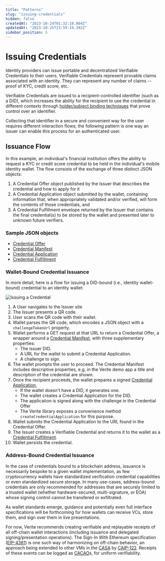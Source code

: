```yaml
---
title: "Patterns"
slug: "issuing-credentials"
hidden: false
createdAt: "2023-10-24T01:32:18.004Z"
updatedAt: "2023-10-25T23:59:19.392Z"
sidebar_position: 5
---
```

# Issuing Credentials
Identity providers can issue portable and decentralized Verifiable Credentials to their users. Verifiable Credentials represent provable claims associated with an identity. They can represent any number of claims -- proof of KYC, credit score, etc.

Verifiable Credentials are issued to a recipient-controlled identifier (such as a DID), which increases the ability for the recipient to use the credential in different contexts through [holder/subject binding techniques](https://identity.foundation/presentation-exchange/#holder-and-subject-binding) that prove control over an identifier.

Collecting that identifier in a secure and convenient way for the user requires different interaction flows; the following pattern is one way an issuer can enable this process for an authenticated user.

## Issuance Flow

In this example, an individual's financial institution offers the ability to request a KYC or credit score credential to be held in the individual's mobile identity wallet. The flow consists of the exchange of three distinct JSON objects:

1. A Credential Offer object published by the Issuer that describes the credential and how to apply for it
2. A Credential Application object submitted by the wallet, containing information that, when appropriately validated and/or verified, will form the contents of those credentials, and
3. A Credential Fulfillment envelope returned by the Issuer that contains the final credential(s) to be stored by the wallet and presented later to unknown future verifiers.

### Sample JSON objects

- [Credential Offer](doc:message-formats-samples#credential-offer)
- [Credential Manifest](doc:message-formats-samples#credential-manifest)
- [Credential Application](doc:message-formats-samples#credential-application)
- [Credential Fulfillment](doc:message-formats-samples#credential-fulfillment)

### Wallet-Bound Credential Issuance

In more detail, here is a flow for issuing a DID-bound (i.e., identity wallet-bound) credential to an identity wallet:

![Issuing a Credential](https://files.readme.io/ca4df56-sequence_issuance.png)

1. A User navigates to the Issuer site
2. The Issuer presents a QR code.
3. User scans the QR code with their wallet.
4. Wallet parses the QR code, which encodes a JSON object with a `challengeTokenUrl` property.
5. Wallet performs a GET request at that URL to return a Credential Offer, a wrapper around a [Credential Manifest](https://identity.foundation/credential-manifest/#credential-manifest-2), with three supplementary properties:
   - The issuer DID.
   - A URL for the wallet to submit a Credential Application.
   - A challenge to sign.
6. The wallet prompts the user to proceed. The Credential Manifest includes descriptive properties, e.g. in the Verite demo app a title and description of the credential are shown.
7. Once the recipient proceeds, the wallet prepares a signed [Credential Application](https://identity.foundation/credential-manifest/#credential-application),
   - If the wallet doesn't have a DID, it generates one.
   - The wallet creates a Credential Application for the DID.
   - The application is signed along with the challenge in the Credential Offer
   - The Verite library exposes a convenience method `createCredentialApplication` for this purpose.
8. Wallet submits the Credential Application to the URL found in the Credential Offer.
9. The Issuer creates a Verifiable Credential and returns it to the wallet as a [Credential Fulfillment](https://identity.foundation/credential-manifest/#credential-fulfillment).
10. Wallet persists the credential.

### Address-Bound Credential Issuance

In the case of credentials bound to a blockchain address, issuance is necessarily bespoke to a given wallet implementation, as few cryptocurrency wallets have standardized verification credential capabilities or even standardized secure storage. In many use-cases, address-bound credentials are only recommended for addresses that are securely limited to a trusted wallet (whether hardware-secured, multi-signature, or EOA) whose signing control cannot be transfered or exfiltrated.

As wallet standards emerge, guidance and potentially even full interface specifications will be forthcoming for how wallets can receive VCs, store them, and sign over them in live presentations.

For now, Verite recommends creating verifiable and replayable receipts of all off-chain wallet interactions (including issuance and delegated signing/presentation operations). The Sign-In With Ethereum specification ([EIP-4361][]) is one such way of harmonizing on off-chain behavior, an approach being extended to other VMs in the [CASA][] by [CAIP-122][]. Receipts of these events can be logged as [CACAO][]s, for uniform verifiability.

[Presentation Request]: https://identity.foundation/presentation-exchange/#presentation-request

[Presentation Submission]: https://identity.foundation/presentation-exchange/#presentation-submission

[EIP-4361]: https://eips.ethereum.org/EIPS/eip-4361#example-message

[CACAO]: https://github.com/ChainAgnostic/CAIPs/blob/c8d8ee203625ea622bd15c42b2493116712dfaf3/CAIPs/caip-74.md

[CAIP-122]: https://github.com/ChainAgnostic/CAIPs/blob/master/CAIPs/caip-122.md

[CASA]: https://github.com/chainAgnostic/CASA